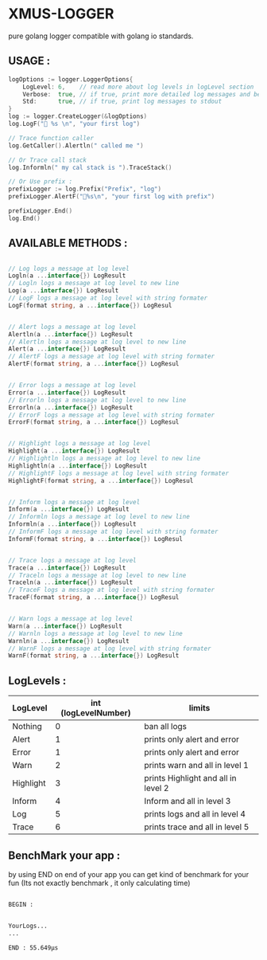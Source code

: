 # XMUS-LOGGER


pure golang logger compatible with golang io standards.

## USAGE :

```go
logOptions := logger.LoggerOptions{
	LogLevel: 6,    // read more about log levels in logLevel section
	Verbose:  true, // if true, print more detailed log messages and benchmark
	Std:      true, // if true, print log messages to stdout
}
log := logger.CreateLogger(&logOptions)
log.LogF("📑 %s \n", "your first log")

// Trace function caller
log.GetCaller().Alertln(" called me ")

// Or Trace call stack
log.Informln(" my cal stack is ").TraceStack()

// Or Use prefix :
prefixLogger := log.Prefix("Prefix", "log")
prefixLogger.AlertF("📑%s\n", "your first log with prefix")

prefixLogger.End()
log.End()
```

## AVAILABLE METHODS :


```go

// Log logs a message at log level
Logln(a ...interface{}) LogResult
// Logln logs a message at log level to new line
Log(a ...interface{}) LogResult
// LogF logs a message at log level with string formater
LogF(format string, a ...interface{}) LogResul


// Alert logs a message at log level
Alertln(a ...interface{}) LogResult
// Alertln logs a message at log level to new line
Alert(a ...interface{}) LogResult
// AlertF logs a message at log level with string formater
AlertF(format string, a ...interface{}) LogResul


// Error logs a message at log level
Error(a ...interface{}) LogResult
// Errorln logs a message at log level to new line
Errorln(a ...interface{}) LogResult
// ErrorF logs a message at log level with string formater
ErrorF(format string, a ...interface{}) LogResul


// Highlight logs a message at log level
Highlight(a ...interface{}) LogResult
// Highlightln logs a message at log level to new line
Highlightln(a ...interface{}) LogResult
// HighlightF logs a message at log level with string formater
HighlightF(format string, a ...interface{}) LogResul


// Inform logs a message at log level
Inform(a ...interface{}) LogResult
// Informln logs a message at log level to new line
Informln(a ...interface{}) LogResult
// InformF logs a message at log level with string formater
InformF(format string, a ...interface{}) LogResul


// Trace logs a message at log level
Trace(a ...interface{}) LogResult
// Traceln logs a message at log level to new line
Traceln(a ...interface{}) LogResult
// TraceF logs a message at log level with string formater
TraceF(format string, a ...interface{}) LogResul


// Warn logs a message at log level
Warn(a ...interface{}) LogResult
// Warnln logs a message at log level to new line
Warnln(a ...interface{}) LogResult
// WarnF logs a message at log level with string formater
WarnF(format string, a ...interface{}) LogResult
```


## LogLevels :

|LogLevel|int (logLevelNumber)|limits|
--- | --- | ---
|Nothing|0|ban all logs|
|Alert|1|prints only alert and error|
|Error|1|prints only alert and error|
|Warn|2|prints warn and all in level 1|
|Highlight|3|prints Highlight and all in level 2|
|Inform|4|Inform  and all in level 3|
|Log|5|prints logs and all in level 4|
|Trace|6|prints trace and all in level 5|


## BenchMark your app :

by using END on end of your app you can get kind of benchmark for your fun (Its not exactly benchmark , it only calculating time)

```bash

BEGIN : 


YourLogs...
...

END : 55.649µs

```